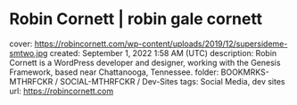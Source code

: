 # Robin Cornett | robin gale cornett

cover: https://robincornett.com/wp-content/uploads/2019/12/supersideme-smtwo.jpg
created: September 1, 2022 1:58 AM (UTC)
description: Robin Cornett is a WordPress developer and designer, working with the Genesis Framework, based near Chattanooga, Tennessee.
folder: BOOKMRKS-MTHRFCKR / SOCIAL-MTHRFCKR / Dev-Sites
tags: Social Media, dev sites
url: https://robincornett.com